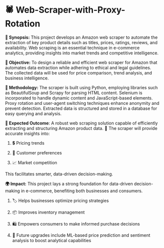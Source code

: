 # 🕷️ Web-Scraper-with-Proxy-Rotation

**📌 Synopsis:** This project develops an Amazon web scraper to automate the extraction of key product details such as titles, prices, ratings, reviews, and availability. Web scraping is an essential technique in e-commerce analytics, providing insights into market trends and competitive intelligence.

**🎯 Objective:** To design a reliable and efficient web scraper for Amazon that automates data extraction while adhering to ethical and legal guidelines. The collected data will be used for price comparison, trend analysis, and business intelligence.

**🧰 Methodology:** The scraper is built using Python, employing libraries such as BeautifulSoup and Scrapy for parsing HTML content. Selenium is incorporated to handle dynamic content and JavaScript-based elements. Proxy rotation and user-agent switching techniques enhance anonymity and prevent detection. Extracted data is structured and stored in a database for easy querying and analysis.

**🎯 Expected Outcome**: A robust web scraping solution capable of efficiently extracting and structuring Amazon product data.
🧠 The scraper will provide accurate insights into:

1. 💲 Pricing trends

2. 👥 Customer preferences

3. 📈 Market competition

This facilitates smarter, data-driven decision-making.

**🌍 Impact:** This project lays a strong foundation for data-driven decision-making in e-commerce, benefiting both businesses and consumers.

1. 🏷️ Helps businesses optimize pricing strategies

2. 📦 Improves inventory management

3. 🛍️ Empowers consumers to make informed purchase decisions

4. 🤖 Future upgrades include ML-based price prediction and sentiment analysis to boost analytical capabilities
